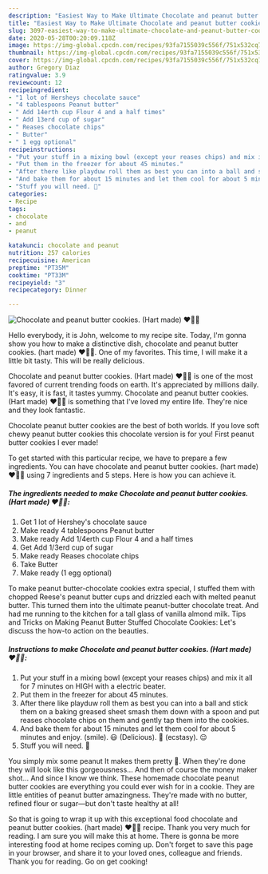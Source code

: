 ```yaml
---
description: "Easiest Way to Make Ultimate Chocolate and peanut butter cookies. (Hart made) ♥🙂🍪"
title: "Easiest Way to Make Ultimate Chocolate and peanut butter cookies. (Hart made) ♥🙂🍪"
slug: 3097-easiest-way-to-make-ultimate-chocolate-and-peanut-butter-cookies-hart-made
date: 2020-05-28T00:20:09.118Z
image: https://img-global.cpcdn.com/recipes/93fa7155039c556f/751x532cq70/chocolate-and-peanut-butter-cookies-hart-made-♥🙂🍪-recipe-main-photo.jpg
thumbnail: https://img-global.cpcdn.com/recipes/93fa7155039c556f/751x532cq70/chocolate-and-peanut-butter-cookies-hart-made-♥🙂🍪-recipe-main-photo.jpg
cover: https://img-global.cpcdn.com/recipes/93fa7155039c556f/751x532cq70/chocolate-and-peanut-butter-cookies-hart-made-♥🙂🍪-recipe-main-photo.jpg
author: Gregory Diaz
ratingvalue: 3.9
reviewcount: 12
recipeingredient:
- "1 lot of Hersheys chocolate sauce"
- "4 tablespoons Peanut butter"
- " Add 14erth cup Flour 4 and a half times"
- " Add 13erd cup of sugar"
- " Reases chocolate chips"
- " Butter"
- " 1 egg optional"
recipeinstructions:
- "Put your stuff in a mixing bowl (except your reases chips) and mix it all for 7 minutes on HIGH with a electric beater."
- "Put them in the freezer for about 45 minutes."
- "After there like playduw roll them as best you can into a ball and stick them on a baking greased sheet smash them down with a spoon and put reases chocolate chips on them and gently tap them into the cookies."
- "And bake them for about 15 minutes and let them cool for about 5 minutes and enjoy. (smile). 😃 (Delicious). 🍪 (ecstasy). 😌"
- "Stuff you will need. 🙂"
categories:
- Recipe
tags:
- chocolate
- and
- peanut

katakunci: chocolate and peanut 
nutrition: 257 calories
recipecuisine: American
preptime: "PT35M"
cooktime: "PT33M"
recipeyield: "3"
recipecategory: Dinner

---
```



![Chocolate and peanut butter cookies. (Hart made) ♥🙂🍪](https://img-global.cpcdn.com/recipes/93fa7155039c556f/751x532cq70/chocolate-and-peanut-butter-cookies-hart-made-♥🙂🍪-recipe-main-photo.jpg)

Hello everybody, it is John, welcome to my recipe site. Today, I'm gonna show you how to make a distinctive dish, chocolate and peanut butter cookies. (hart made) ♥🙂🍪. One of my favorites. This time, I will make it a little bit tasty. This will be really delicious.

Chocolate and peanut butter cookies. (Hart made) ♥🙂🍪 is one of the most favored of current trending foods on earth. It's appreciated by millions daily. It's easy, it is fast, it tastes yummy. Chocolate and peanut butter cookies. (Hart made) ♥🙂🍪 is something that I've loved my entire life. They're nice and they look fantastic.

Chocolate peanut butter cookies are the best of both worlds. If you love soft chewy peanut butter cookies this chocolate version is for you! First peanut butter cookies I ever made!


To get started with this particular recipe, we have to prepare a few ingredients. You can have chocolate and peanut butter cookies. (hart made) ♥🙂🍪 using 7 ingredients and 5 steps. Here is how you can achieve it.

<!--inarticleads1-->

##### The ingredients needed to make Chocolate and peanut butter cookies. (Hart made) ♥🙂🍪:

1. Get 1 lot of Hershey&#39;s chocolate sauce
1. Make ready 4 tablespoons Peanut butter
1. Make ready  Add 1/4erth cup Flour 4 and a half times
1. Get  Add 1/3erd cup of sugar
1. Make ready  Reases chocolate chips
1. Take  Butter
1. Make ready  (1 egg optional)


To make peanut butter-chocolate cookies extra special, I stuffed them with chopped Reese&#39;s peanut butter cups and drizzled each with melted peanut butter. This turned them into the ultimate peanut-butter chocolate treat. And had me running to the kitchen for a tall glass of vanilla almond milk. Tips and Tricks on Making Peanut Butter Stuffed Chocolate Cookies: Let&#39;s discuss the how-to action on the beauties. 

<!--inarticleads2-->

##### Instructions to make Chocolate and peanut butter cookies. (Hart made) ♥🙂🍪:

1. Put your stuff in a mixing bowl (except your reases chips) and mix it all for 7 minutes on HIGH with a electric beater.
1. Put them in the freezer for about 45 minutes.
1. After there like playduw roll them as best you can into a ball and stick them on a baking greased sheet smash them down with a spoon and put reases chocolate chips on them and gently tap them into the cookies.
1. And bake them for about 15 minutes and let them cool for about 5 minutes and enjoy. (smile). 😃 (Delicious). 🍪 (ecstasy). 😌
1. Stuff you will need. 🙂


You simply mix some peanut It makes them pretty 🙂. When they&#39;re done they will look like this gorgeousness… And then of course the money maker shot… And since I know we think. These homemade chocolate peanut butter cookies are everything you could ever wish for in a cookie. They are little entities of peanut butter amazingness. They&#39;re made with no butter, refined flour or sugar—but don&#39;t taste healthy at all! 

So that is going to wrap it up with this exceptional food chocolate and peanut butter cookies. (hart made) ♥🙂🍪 recipe. Thank you very much for reading. I am sure you will make this at home. There is gonna be more interesting food at home recipes coming up. Don't forget to save this page in your browser, and share it to your loved ones, colleague and friends. Thank you for reading. Go on get cooking!
